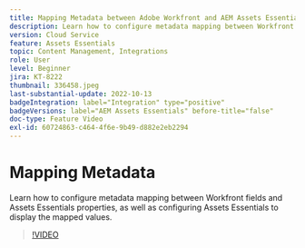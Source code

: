 ```yaml
---
title: Mapping Metadata between Adobe Workfront and AEM Assets Essentials
description: Learn how to configure metadata mapping between Workfront fields and Assets Essentials properties, as well as configuring Assets Essentials to display the mapped metadata.
version: Cloud Service
feature: Assets Essentials
topic: Content Management, Integrations
role: User
level: Beginner
jira: KT-8222
thumbnail: 336458.jpeg
last-substantial-update: 2022-10-13
badgeIntegration: label="Integration" type="positive"
badgeVersions: label="AEM Assets Essentials" before-title="false"
doc-type: Feature Video
exl-id: 60724863-c464-4f6e-9b49-d882e2eb2294
---
```

# Mapping Metadata

Learn how to configure metadata mapping between Workfront fields and Assets Essentials properties, as well as configuring Assets Essentials to display the mapped values.

>[!VIDEO](https://video.tv.adobe.com/v/336458?quality=12&learn=on)
